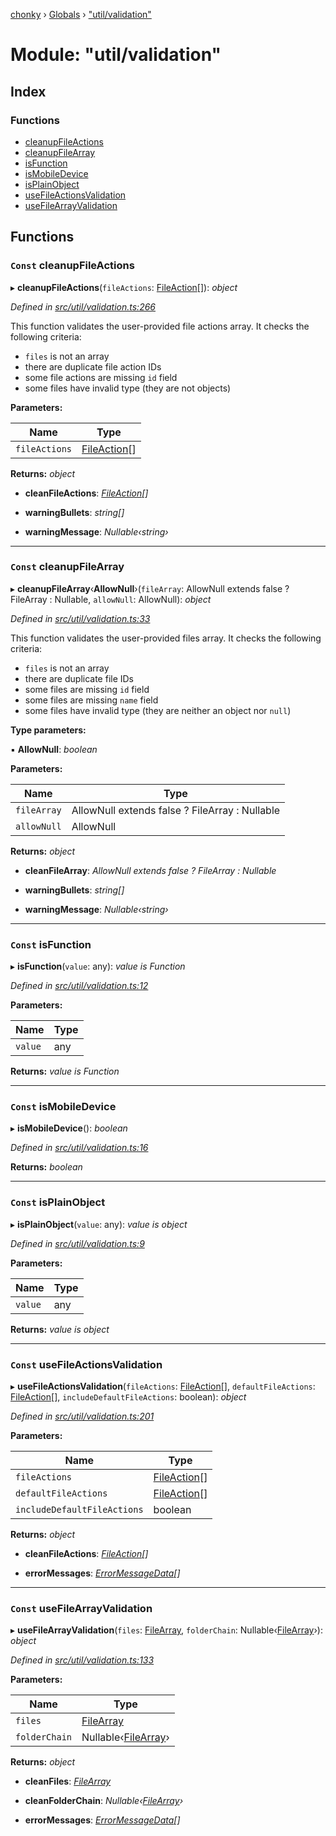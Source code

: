 [chonky](../README.md) › [Globals](../globals.md) › ["util/validation"](_util_validation_.md)

# Module: "util/validation"

## Index

### Functions

* [cleanupFileActions](_util_validation_.md#const-cleanupfileactions)
* [cleanupFileArray](_util_validation_.md#const-cleanupfilearray)
* [isFunction](_util_validation_.md#const-isfunction)
* [isMobileDevice](_util_validation_.md#const-ismobiledevice)
* [isPlainObject](_util_validation_.md#const-isplainobject)
* [useFileActionsValidation](_util_validation_.md#const-usefileactionsvalidation)
* [useFileArrayValidation](_util_validation_.md#const-usefilearrayvalidation)

## Functions

### `Const` cleanupFileActions

▸ **cleanupFileActions**(`fileActions`: [FileAction](../interfaces/_types_file_actions_types_.fileaction.md)[]): *object*

*Defined in [src/util/validation.ts:266](https://github.com/TimboKZ/Chonky/blob/603fef8/src/util/validation.ts#L266)*

This function validates the user-provided file actions array. It checks the following
criteria:
- `files` is not an array
- there are duplicate file action IDs
- some file actions are missing `id` field
- some files have invalid type (they are not objects)

**Parameters:**

Name | Type |
------ | ------ |
`fileActions` | [FileAction](../interfaces/_types_file_actions_types_.fileaction.md)[] |

**Returns:** *object*

* **cleanFileActions**: *[FileAction](../interfaces/_types_file_actions_types_.fileaction.md)[]*

* **warningBullets**: *string[]*

* **warningMessage**: *Nullable‹string›*

___

### `Const` cleanupFileArray

▸ **cleanupFileArray**‹**AllowNull**›(`fileArray`: AllowNull extends false ? FileArray : Nullable<FileArray>, `allowNull`: AllowNull): *object*

*Defined in [src/util/validation.ts:33](https://github.com/TimboKZ/Chonky/blob/603fef8/src/util/validation.ts#L33)*

This function validates the user-provided files array. It checks the following
criteria:
- `files` is not an array
- there are duplicate file IDs
- some files are missing `id` field
- some files are missing `name` field
- some files have invalid type (they are neither an object nor `null`)

**Type parameters:**

▪ **AllowNull**: *boolean*

**Parameters:**

Name | Type |
------ | ------ |
`fileArray` | AllowNull extends false ? FileArray : Nullable<FileArray> |
`allowNull` | AllowNull |

**Returns:** *object*

* **cleanFileArray**: *AllowNull extends false ? FileArray : Nullable<FileArray>*

* **warningBullets**: *string[]*

* **warningMessage**: *Nullable‹string›*

___

### `Const` isFunction

▸ **isFunction**(`value`: any): *value is Function*

*Defined in [src/util/validation.ts:12](https://github.com/TimboKZ/Chonky/blob/603fef8/src/util/validation.ts#L12)*

**Parameters:**

Name | Type |
------ | ------ |
`value` | any |

**Returns:** *value is Function*

___

### `Const` isMobileDevice

▸ **isMobileDevice**(): *boolean*

*Defined in [src/util/validation.ts:16](https://github.com/TimboKZ/Chonky/blob/603fef8/src/util/validation.ts#L16)*

**Returns:** *boolean*

___

### `Const` isPlainObject

▸ **isPlainObject**(`value`: any): *value is object*

*Defined in [src/util/validation.ts:9](https://github.com/TimboKZ/Chonky/blob/603fef8/src/util/validation.ts#L9)*

**Parameters:**

Name | Type |
------ | ------ |
`value` | any |

**Returns:** *value is object*

___

### `Const` useFileActionsValidation

▸ **useFileActionsValidation**(`fileActions`: [FileAction](../interfaces/_types_file_actions_types_.fileaction.md)[], `defaultFileActions`: [FileAction](../interfaces/_types_file_actions_types_.fileaction.md)[], `includeDefaultFileActions`: boolean): *object*

*Defined in [src/util/validation.ts:201](https://github.com/TimboKZ/Chonky/blob/603fef8/src/util/validation.ts#L201)*

**Parameters:**

Name | Type |
------ | ------ |
`fileActions` | [FileAction](../interfaces/_types_file_actions_types_.fileaction.md)[] |
`defaultFileActions` | [FileAction](../interfaces/_types_file_actions_types_.fileaction.md)[] |
`includeDefaultFileActions` | boolean |

**Returns:** *object*

* **cleanFileActions**: *[FileAction](../interfaces/_types_file_actions_types_.fileaction.md)[]*

* **errorMessages**: *[ErrorMessageData](../interfaces/_types_validation_types_.errormessagedata.md)[]*

___

### `Const` useFileArrayValidation

▸ **useFileArrayValidation**(`files`: [FileArray](_types_files_types_.md#filearray), `folderChain`: Nullable‹[FileArray](_types_files_types_.md#filearray)›): *object*

*Defined in [src/util/validation.ts:133](https://github.com/TimboKZ/Chonky/blob/603fef8/src/util/validation.ts#L133)*

**Parameters:**

Name | Type |
------ | ------ |
`files` | [FileArray](_types_files_types_.md#filearray) |
`folderChain` | Nullable‹[FileArray](_types_files_types_.md#filearray)› |

**Returns:** *object*

* **cleanFiles**: *[FileArray](_types_files_types_.md#filearray)*

* **cleanFolderChain**: *Nullable‹[FileArray](_types_files_types_.md#filearray)›*

* **errorMessages**: *[ErrorMessageData](../interfaces/_types_validation_types_.errormessagedata.md)[]*
